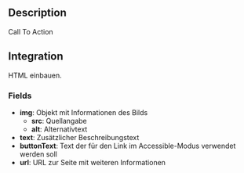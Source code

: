 ## Description

Call To Action

## Integration

HTML einbauen.

### Fields

* **img**: Objekt mit Informationen des Bilds
	* **src**: Quellangabe
	* **alt**: Alternativtext
* **text**: Zusätzlicher Beschreibungstext
* **buttonText**: Text der für den Link im Accessible-Modus verwendet werden soll
* **url**: URL zur Seite mit weiteren Informationen
